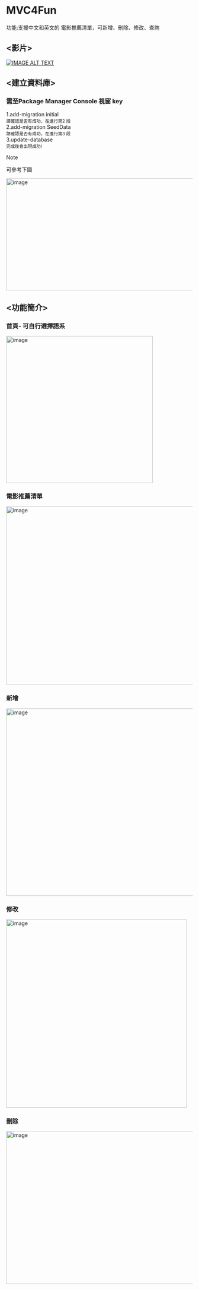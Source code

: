 # MVC4Fun
功能:支援中文和英文的 電影推薦清單，可新增、刪除、修改、查詢

## <影片>
[![IMAGE ALT TEXT](video)](https://drive.google.com/file/d/17LtqzI-OzE8zIIz1sNAfOzGp3ojNe5et/view?usp=drivesdk "YOUR_VIDEO_TITLE")


## <建立資料庫>
### 需至Package Manager Console 視窗 key  <br/>
  1.add-migration initial 
   <br/>	<sub>請確認是否有成功，在進行第2 段 </sub><br/>
  2.add-migration SeedData
    <br/><sub>請確認是否有成功，在進行第3 段</sub> <br/>
  3.update-database
    <br/> <sub>完成後會出現成功!</sub>

 > [!NOTE] 
  可參考下圖
  
 <img width="549" height="302" alt="image" src="https://github.com/user-attachments/assets/7e4c4575-276e-4b11-a194-81ee7a461db7" />



## <功能簡介>  <br/>
### 首頁- 可自行選擇語系  <br/>
<img width="396" height="396" alt="image" src="https://github.com/user-attachments/assets/1b100e40-c68d-4d31-b2da-b723a9242c4b" />  <br/>
### 電影推薦清單  <br/>
<img width="622" height="481" alt="image" src="https://github.com/user-attachments/assets/7d4f57a8-c7c2-4a5e-ba9b-958534c0daf4" />  <br/>
### 新增  <br/>
<img width="526" height="505" alt="image" src="https://github.com/user-attachments/assets/a2e8d8ce-0388-4254-b280-57bd21b62f02" />  <br/>
### 修改  <br/>
<img width="487" height="508" alt="image" src="https://github.com/user-attachments/assets/c040a885-82b7-41ac-9c2a-d025bf156b13" />  <br/>
### 刪除  <br/>
<img width="839" height="412" alt="image" src="https://github.com/user-attachments/assets/a9722fab-23df-4148-9598-88a63a8fcc0b" />




